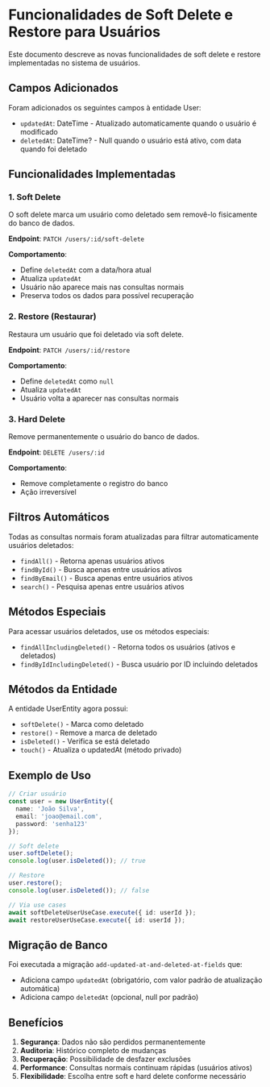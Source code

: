 # Funcionalidades de Soft Delete e Restore para Usuários

Este documento descreve as novas funcionalidades de soft delete e restore implementadas no sistema de usuários.

## Campos Adicionados

Foram adicionados os seguintes campos à entidade User:

- `updatedAt`: DateTime - Atualizado automaticamente quando o usuário é modificado
- `deletedAt`: DateTime? - Null quando o usuário está ativo, com data quando foi deletado

## Funcionalidades Implementadas

### 1. Soft Delete
O soft delete marca um usuário como deletado sem removê-lo fisicamente do banco de dados.

**Endpoint**: `PATCH /users/:id/soft-delete`

**Comportamento**:
- Define `deletedAt` com a data/hora atual
- Atualiza `updatedAt`
- Usuário não aparece mais nas consultas normais
- Preserva todos os dados para possível recuperação

### 2. Restore (Restaurar)
Restaura um usuário que foi deletado via soft delete.

**Endpoint**: `PATCH /users/:id/restore`

**Comportamento**:
- Define `deletedAt` como `null`
- Atualiza `updatedAt`
- Usuário volta a aparecer nas consultas normais

### 3. Hard Delete
Remove permanentemente o usuário do banco de dados.

**Endpoint**: `DELETE /users/:id`

**Comportamento**:
- Remove completamente o registro do banco
- Ação irreversível

## Filtros Automáticos

Todas as consultas normais foram atualizadas para filtrar automaticamente usuários deletados:

- `findAll()` - Retorna apenas usuários ativos
- `findById()` - Busca apenas entre usuários ativos
- `findByEmail()` - Busca apenas entre usuários ativos
- `search()` - Pesquisa apenas entre usuários ativos

## Métodos Especiais

Para acessar usuários deletados, use os métodos especiais:

- `findAllIncludingDeleted()` - Retorna todos os usuários (ativos e deletados)
- `findByIdIncludingDeleted()` - Busca usuário por ID incluindo deletados

## Métodos da Entidade

A entidade UserEntity agora possui:

- `softDelete()` - Marca como deletado
- `restore()` - Remove a marca de deletado
- `isDeleted()` - Verifica se está deletado
- `touch()` - Atualiza o updatedAt (método privado)

## Exemplo de Uso

```typescript
// Criar usuário
const user = new UserEntity({
  name: 'João Silva',
  email: 'joao@email.com',
  password: 'senha123'
});

// Soft delete
user.softDelete();
console.log(user.isDeleted()); // true

// Restore
user.restore();
console.log(user.isDeleted()); // false

// Via use cases
await softDeleteUserUseCase.execute({ id: userId });
await restoreUserUseCase.execute({ id: userId });
```

## Migração de Banco

Foi executada a migração `add-updated-at-and-deleted-at-fields` que:
- Adiciona campo `updatedAt` (obrigatório, com valor padrão de atualização automática)
- Adiciona campo `deletedAt` (opcional, null por padrão)

## Benefícios

1. **Segurança**: Dados não são perdidos permanentemente
2. **Auditoria**: Histórico completo de mudanças
3. **Recuperação**: Possibilidade de desfazer exclusões
4. **Performance**: Consultas normais continuam rápidas (usuários ativos)
5. **Flexibilidade**: Escolha entre soft e hard delete conforme necessário
